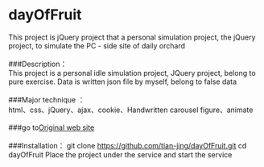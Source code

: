 # dayOfFruit
This project is jQuery project that a personal simulation project, the jQuery project, to simulate the PC - side site of daily orchard
<br>
<br>
###Description：<br>
This project is a personal idle simulation project, JQuery project, belong to pure exercise. Data is written json file by myself, belong to false data
<br>
<br>
###Major technique ：<br>
html、css、jQuery、ajax、cookie、Handwritten carousel figure、animate
<br>
<br>
###go to[Original web site](http://www.fruitday.com/ "悬停显示")
<br>
<br>
###Installation：
    git clone https://github.com/tian-jing/dayOfFruit.git
    cd dayOfFruit
    Place the project under the service and start the service
    
